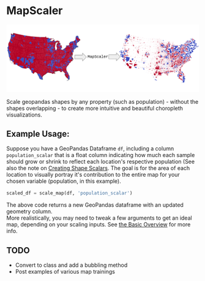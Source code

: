 # MapScaler
![Example visualization](/images/header.png)

Scale geopandas shapes by any property (such as population) - without the shapes overlapping - to create more intuitive and beautiful choropleth visualizations.


## Example Usage:
Suppose you have a GeoPandas Dataframe `df`, including a column `population_scalar` that is a float column indicating how much each sample should grow or shrink to reflect each location's respective population (See also the note on [Creating Shape Scalars](CreatingShapeScalars.md). The goal is for the area of each location to visually portray it's contribution to the entire map for your chosen variable (population, in this example).     
```python
scaled_df = scale_map(df, 'population_scalar')
```
The above code returns a new GeoPandas dataframe with an updated geometry column.     
More realistically, you may need to tweak a few arguments to get an ideal map, depending on your scaling inputs. See [the Basic Overview](Overview.md) for more info.      

## TODO
- Convert to class and add a bubbling method
- Post examples of various map trainings
